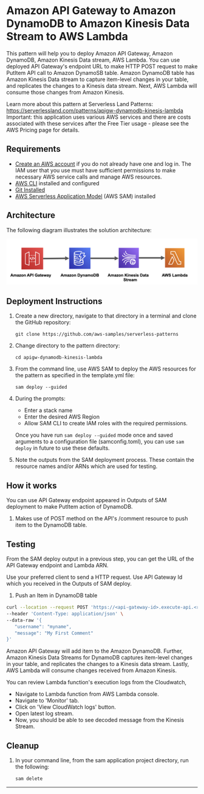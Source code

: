 # Amazon API Gateway to Amazon DynamoDB to Amazon Kinesis Data Stream to AWS Lambda

This pattern will help you to deploy Amazon API Gateway, Amazon DynamoDB, Amazon Kinesis Data stream, AWS Lambda. You can use deployed API Gateway's endpoint URL to make HTTP POST request to make PutItem API call to Amazon DynamoSB table. Amazon DynamoDB table has Amazon Kinesis Data stream to capture item-level changes in your table, and replicates the changes to a Kinesis data stream. Next, AWS Lambda will consume those changes from Amazon Kinesis.

Learn more about this pattern at Serverless Land Patterns: https://serverlessland.com/patterns/apigw-dynamodb-kinesis-lambda Important: this application uses various AWS services and there are costs associated with these services after the Free Tier usage - please see the AWS Pricing page for details.

## Requirements

* [Create an AWS account](https://portal.aws.amazon.com/gp/aws/developer/registration/index.html) if you do not already have one and log in. The IAM user that you use must have sufficient permissions to make necessary AWS service calls and manage AWS resources.
* [AWS CLI](https://docs.aws.amazon.com/cli/latest/userguide/install-cliv2.html) installed and configured
* [Git Installed](https://git-scm.com/book/en/v2/Getting-Started-Installing-Git)
* [AWS Serverless Application Model](https://docs.aws.amazon.com/serverless-application-model/latest/developerguide/serverless-sam-cli-install.html) (AWS SAM) installed

## Architecture 
The following diagram illustrates the solution architecture:

![Architecture Diagram](img/APIGW-DynamoDB-Kinesis-Lambda.png)

## Deployment Instructions

1. Create a new directory, navigate to that directory in a terminal and clone the GitHub repository:
    ```
    git clone https://github.com/aws-samples/serverless-patterns
    ```
1. Change directory to the pattern directory:
    ```
    cd apigw-dynamodb-kinesis-lambda
    ```
1. From the command line, use AWS SAM to deploy the AWS resources for the pattern as specified in the template.yml file:
    ```
    sam deploy --guided
    ```
1. During the prompts:
    * Enter a stack name
    * Enter the desired AWS Region
    * Allow SAM CLI to create IAM roles with the required permissions.

    Once you have run `sam deploy --guided` mode once and saved arguments to a configuration file (samconfig.toml), you can use `sam deploy` in future to use these defaults.

1. Note the outputs from the SAM deployment process. These contain the resource names and/or ARNs which are used for testing.

## How it works

You can use API Gateway endpoint appeared in Outputs of SAM deployment to make PutItem action of DynamoDB.

1. Makes use of POST method on the API's /comment resource to push item to the DynamoDB table.

## Testing

From the SAM deploy output in a previous step, you can get the URL of the API Gateway endpoint and Lambda ARN. 
 
Use your preferred client to send a HTTP request. Use API Gateway Id which you received in the Outputs of SAM deploy.

1. Push an Item in DynamoDB table

```bash
curl --location --request POST 'https://<api-gateway-id>.execute-api.<region>.amazonaws.com/v1/comment' \
--header 'Content-Type: application/json' \
--data-raw '{
   "username": "myname",
   "message": "My First Comment"
}'                      
```
Amazon API Gateway will add item to the Amazon DynamoDB. Further, Amazon Kinesis Data Streams for DynamoDB captures item-level changes in your table, and replicates the changes to a Kinesis data stream. Lastly, AWS Lambda will consume changes received from Amazon Kinesis.

You can review Lambda function's execution logs from the Cloudwatch,

- Navigate to Lambda function from AWS Lambda console.
- Navigate to 'Monitor' tab.
- Click on 'View CloudWatch logs' button.
- Open latest log stream.
- Now, you should be able to see decoded message from the Kinesis Stream.


## Cleanup

1. In your command line, from the sam application project directory, run the following:
    ```bash
    sam delete

    ```
----
